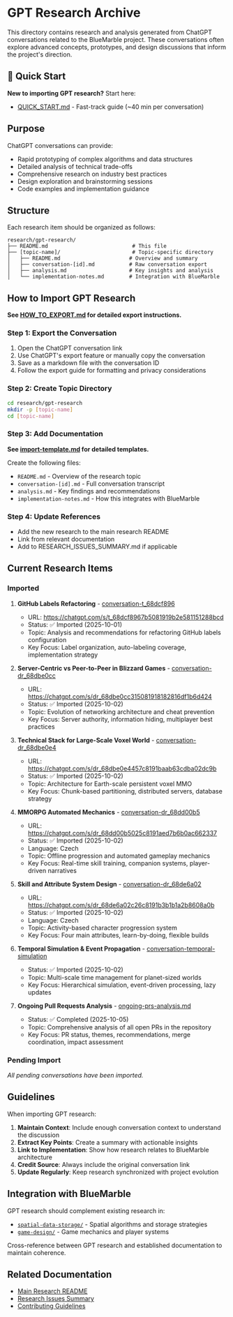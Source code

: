 # GPT Research Archive

This directory contains research and analysis generated from ChatGPT conversations related to
the BlueMarble project. These conversations often explore advanced concepts, prototypes, and
design discussions that inform the project's direction.

## 🚀 Quick Start

**New to importing GPT research?** Start here:
- [QUICK_START.md](QUICK_START.md) - Fast-track guide (~40 min per conversation)

## Purpose

ChatGPT conversations can provide:
- Rapid prototyping of complex algorithms and data structures
- Detailed analysis of technical trade-offs
- Comprehensive research on industry best practices
- Design exploration and brainstorming sessions
- Code examples and implementation guidance

## Structure

Each research item should be organized as follows:

```
research/gpt-research/
├── README.md                           # This file
├── [topic-name]/                       # Topic-specific directory
│   ├── README.md                      # Overview and summary
│   ├── conversation-[id].md           # Raw conversation export
│   ├── analysis.md                    # Key insights and analysis
│   └── implementation-notes.md        # Integration with BlueMarble
```

## How to Import GPT Research

**See [HOW_TO_EXPORT.md](HOW_TO_EXPORT.md) for detailed export instructions.**

### Step 1: Export the Conversation

1. Open the ChatGPT conversation link
2. Use ChatGPT's export feature or manually copy the conversation
3. Save as a markdown file with the conversation ID
4. Follow the export guide for formatting and privacy considerations

### Step 2: Create Topic Directory

```bash
cd research/gpt-research
mkdir -p [topic-name]
cd [topic-name]
```

### Step 3: Add Documentation

**See [import-template.md](import-template.md) for detailed templates.**

Create the following files:
- `README.md` - Overview of the research topic
- `conversation-[id].md` - Full conversation transcript
- `analysis.md` - Key findings and recommendations
- `implementation-notes.md` - How this integrates with BlueMarble

### Step 4: Update References

- Add the new research to the main research README
- Link from relevant documentation
- Add to RESEARCH_ISSUES_SUMMARY.md if applicable

## Current Research Items

### Imported

1. **GitHub Labels Refactoring** - [conversation-t_68dcf896](conversation-t_68dcf896/)
   - URL: https://chatgpt.com/s/t_68dcf8967b5081919b2e581151288bcd
   - Status: ✅ Imported (2025-10-01)
   - Topic: Analysis and recommendations for refactoring GitHub labels configuration
   - Key Focus: Label organization, auto-labeling coverage, implementation strategy

2. **Server-Centric vs Peer-to-Peer in Blizzard Games** - [conversation-dr_68dbe0cc](conversation-dr_68dbe0cc/)
   - URL: https://chatgpt.com/s/dr_68dbe0cc315081918182816df1b6d424
   - Status: ✅ Imported (2025-10-02)
   - Topic: Evolution of networking architecture and cheat prevention
   - Key Focus: Server authority, information hiding, multiplayer best practices

3. **Technical Stack for Large-Scale Voxel World** - [conversation-dr_68dbe0e4](conversation-dr_68dbe0e4/)
   - URL: https://chatgpt.com/s/dr_68dbe0e4457c8191baab63cdba02dc9b
   - Status: ✅ Imported (2025-10-02)
   - Topic: Architecture for Earth-scale persistent voxel MMO
   - Key Focus: Chunk-based partitioning, distributed servers, database strategy

4. **MMORPG Automated Mechanics** - [conversation-dr_68dd00b5](conversation-dr_68dd00b5/)
   - URL: https://chatgpt.com/s/dr_68dd00b5025c8191aed7b6b0ac662337
   - Status: ✅ Imported (2025-10-02)
   - Language: Czech
   - Topic: Offline progression and automated gameplay mechanics
   - Key Focus: Real-time skill training, companion systems, player-driven narratives

5. **Skill and Attribute System Design** - [conversation-dr_68de6a02](conversation-dr_68de6a02/)
   - URL: https://chatgpt.com/s/dr_68de6a02c26c8191b3b1b1a2b8608a0b
   - Status: ✅ Imported (2025-10-02)
   - Language: Czech
   - Topic: Activity-based character progression system
   - Key Focus: Four main attributes, learn-by-doing, flexible builds

6. **Temporal Simulation & Event Propagation** - [conversation-temporal-simulation](conversation-temporal-simulation/)
   - Status: ✅ Imported (2025-10-02)
   - Topic: Multi-scale time management for planet-sized worlds
   - Key Focus: Hierarchical simulation, event-driven processing, lazy updates

7. **Ongoing Pull Requests Analysis** - [ongoing-prs-analysis.md](ongoing-prs-analysis.md)
   - Status: ✅ Completed (2025-10-05)
   - Topic: Comprehensive analysis of all open PRs in the repository
   - Key Focus: PR status, themes, recommendations, merge coordination, impact assessment

### Pending Import

*All pending conversations have been imported.*

## Guidelines

When importing GPT research:

1. **Maintain Context**: Include enough conversation context to understand the discussion
2. **Extract Key Points**: Create a summary with actionable insights
3. **Link to Implementation**: Show how research relates to BlueMarble architecture
4. **Credit Source**: Always include the original conversation link
5. **Update Regularly**: Keep research synchronized with project evolution

## Integration with BlueMarble

GPT research should complement existing research in:
- [`spatial-data-storage/`](../spatial-data-storage/) - Spatial algorithms and storage strategies
- [`game-design/`](../game-design/) - Game mechanics and player systems

Cross-reference between GPT research and established documentation to maintain coherence.

## Related Documentation

- [Main Research README](../README.md)
- [Research Issues Summary](../RESEARCH_ISSUES_SUMMARY.md)
- [Contributing Guidelines](../../CONTRIBUTING.md)
